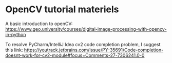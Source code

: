 # OpenCV tutorial materiels

A basic introduction to openCV:  
https://www.geo.university/courses/digital-image-processing-with-opencv-in-python

To resolve PyCharm/IntelliJ Idea cv2 code completion problem,
I suggest this link:
https://youtrack.jetbrains.com/issue/PY-35691/Code-completion-doesnt-work-for-cv2-module#focus=Comments-27-7306241.0-0